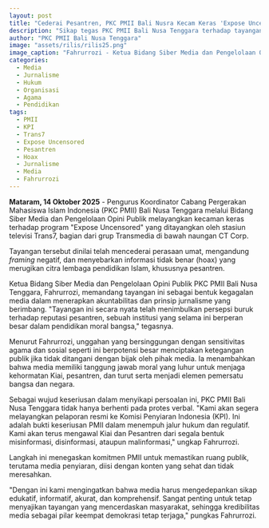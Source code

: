 ```yaml
---
layout: post
title: "Cederai Pesantren, PKC PMII Bali Nusra Kecam Keras 'Expose Uncensored' dan Desak KPI Cabut Izin Tayang!"
description: "Sikap tegas PKC PMII Bali Nusa Tenggara terhadap tayangan Trans7 yang dinilai mengandung framing negatif dan hoax terhadap lembaga pendidikan Islam, serta komitmen untuk menempuh jalur hukum demi menjaga kehormatan Kiai dan Pesantren."
author: "PKC PMII Bali Nusa Tenggara"
image: "assets/rilis/rilis25.png"
image_caption: "Fahrurrozi - Ketua Bidang Siber Media dan Pengelolaan Opini Publik"
categories:
  - Media
  - Jurnalisme
  - Hukum
  - Organisasi
  - Agama
  - Pendidikan
tags:
  - PMII
  - KPI
  - Trans7
  - Expose Uncensored
  - Pesantren
  - Hoax
  - Jurnalisme
  - Media
  - Fahrurrozi
---
```


**Mataram, 14 Oktober 2025** - Pengurus Koordinator Cabang Pergerakan Mahasiswa Islam Indonesia (PKC PMII) Bali Nusa Tenggara melalui Bidang Siber Media dan Pengelolaan Opini Publik melayangkan kecaman keras terhadap program "Expose Uncensored" yang ditayangkan oleh stasiun televisi Trans7, bagian dari grup Transmedia di bawah naungan CT Corp.

Tayangan tersebut dinilai telah mencederai perasaan umat, mengandung *framing* negatif, dan menyebarkan informasi tidak benar (hoax) yang merugikan citra lembaga pendidikan Islam, khususnya pesantren.

Ketua Bidang Siber Media dan Pengelolaan Opini Publik PKC PMII Bali Nusa Tenggara, Fahrurrozi, memandang tayangan ini sebagai bentuk kegagalan media dalam menerapkan akuntabilitas dan prinsip jurnalisme yang berimbang. "Tayangan ini secara nyata telah menimbulkan persepsi buruk terhadap reputasi pesantren, sebuah institusi yang selama ini berperan besar dalam pendidikan moral bangsa," tegasnya.

Menurut Fahrurrozi, unggahan yang bersinggungan dengan sensitivitas agama dan sosial seperti ini berpotensi besar menciptakan ketegangan publik jika tidak ditangani dengan bijak oleh pihak media. Ia menambahkan bahwa media memiliki tanggung jawab moral yang luhur untuk menjaga kehormatan Kiai, pesantren, dan turut serta menjadi elemen pemersatu bangsa dan negara.

Sebagai wujud keseriusan dalam menyikapi persoalan ini, PKC PMII Bali Nusa Tenggara tidak hanya berhenti pada protes verbal. "Kami akan segera melayangkan pelaporan resmi ke Komisi Penyiaran Indonesia (KPI). Ini adalah bukti keseriusan PMII dalam menempuh jalur hukum dan regulatif. Kami akan terus mengawal Kiai dan Pesantren dari segala bentuk misinformasi, disinformasi, ataupun malinformasi," ungkap Fahrurrozi.

Langkah ini menegaskan komitmen PMII untuk memastikan ruang publik, terutama media penyiaran, diisi dengan konten yang sehat dan tidak meresahkan.

"Dengan ini kami mengingatkan bahwa media harus mengedepankan sikap edukatif, informatif, akurat, dan komprehensif. Sangat penting untuk tetap menyajikan tayangan yang mencerdaskan masyarakat, sehingga kredibilitas media sebagai pilar keempat demokrasi tetap terjaga," pungkas Fahrurrozi.
